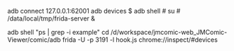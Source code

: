 adb connect 127.0.0.1:62001
adb devices
$ adb shell # su # /data/local/tmp/frida-server &

adb shell "ps | grep -i example"
cd  /d/workspace/jmcomic-web_JMComic-Viewer/comic/adb
frida -U -p 3191 -l hook.js
chrome://inspect/#devices
